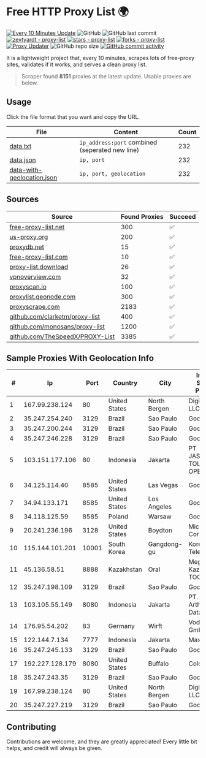 
# Free HTTP Proxy List 🌍

[![Every 10 Minutes Update](https://github.com/mertguvencli/http-proxy-list/actions/workflows/main.yml/badge.svg?branch=main)](https://github.com/mertguvencli/http-proxy-list/actions/workflows/main.yml)
![GitHub](https://img.shields.io/github/license/mertguvencli/http-proxy-list)
![GitHub last commit](https://img.shields.io/github/last-commit/mertguvencli/http-proxy-list)
[![zevtyardt - proxy-list](https://img.shields.io/static/v1?label=zevtyardt&message=proxy-list&color=blue&logo=github)](https://github.com/zevtyardt/proxy-list "Go to GitHub repo")
[![stars - proxy-list](https://img.shields.io/github/stars/zevtyardt/proxy-list?style=social)](https://github.com/zevtyardt/proxy-list)
[![forks - proxy-list](https://img.shields.io/github/forks/zevtyardt/proxy-list?style=social)](https://github.com/zevtyardt/proxy-list)
[![Proxy Updater](https://github.com/zevtyardt/proxy-list/workflows/Proxy%20Updater/badge.svg)](https://github.com/zevtyardt/proxy-list/actions?query=workflow:"Proxy+Updater")
![GitHub repo size](https://img.shields.io/github/repo-size/zevtyardt/proxy-list)
[![GitHub commit activity](https://img.shields.io/github/commit-activity/m/zevtyardt/proxy-list?logo=commits)](https://github.com/zevtyardt/proxy-list/commits/main)

It is a lightweight project that, every 10 minutes, scrapes lots of free-proxy sites, validates if it works, and serves a clean proxy list.

> Scraper found **8151** proxies at the latest update. Usable proxies are below.

## Usage

Click the file format that you want and copy the URL.

|File|Content|Count|
|----|-------|-----|
|[data.txt](https://raw.githubusercontent.com/mertguvencli/http-proxy-list/main/proxy-list/data.txt)|`ip_address:port` combined (seperated new line)|232|
|[data.json](https://raw.githubusercontent.com/mertguvencli/http-proxy-list/main/proxy-list/data.json)|`ip, port`|232|
|[data-with-geolocation.json](https://raw.githubusercontent.com/mertguvencli/http-proxy-list/main/proxy-list/data-with-geolocation.json)|`ip, port, geolocation`|232|

## Sources

|Source|Found Proxies|Succeed|
|------|-------------|-------|
|[free-proxy-list.net](https://free-proxy-list.net)|300|✅|
|[us-proxy.org](https://www.us-proxy.org)|200|✅|
|[proxydb.net](http://proxydb.net)|15|✅|
|[free-proxy-list.com](https://free-proxy-list.com/?page=&port=&type%5B%5D=http&type%5B%5D=https&up_time=0&search=Search)|10|✅|
|[proxy-list.download](https://www.proxy-list.download/HTTP)|26|✅|
|[vpnoverview.com](https://vpnoverview.com/privacy/anonymous-browsing/free-proxy-servers)|32|✅|
|[proxyscan.io](https://www.proxyscan.io)|100|✅|
|[proxylist.geonode.com](https://proxylist.geonode.com/api/proxy-list?limit=300&page=1&sort_by=lastChecked&sort_type=desc&protocols=http,https)|300|✅|
|[proxyscrape.com](https://api.proxyscrape.com/v2/?request=displayproxies&protocol=http&timeout=10000&country=all&ssl=all&anonymity=all)|2183|✅|
|[github.com/clarketm/proxy-list](https://raw.githubusercontent.com/clarketm/proxy-list/master/proxy-list-raw.txt)|400|✅|
|[github.com/monosans/proxy-list](https://raw.githubusercontent.com/monosans/proxy-list/main/proxies/http.txt)|1200|✅|
|[github.com/TheSpeedX/PROXY-List](https://raw.githubusercontent.com/TheSpeedX/PROXY-List/master/http.txt)|3385|✅|


## Sample Proxies With Geolocation Info

|#|Ip|Port|Country|City|Internet Service Provider|
|-|--|----|-------|----|-------------------------|
|1|167.99.238.124|80|United States|North Bergen|DigitalOcean, LLC|
|2|35.247.254.240|3129|Brazil|Sao Paulo|Google LLC|
|3|35.247.200.244|3129|Brazil|Sao Paulo|Google LLC|
|4|35.247.246.228|3129|Brazil|Sao Paulo|Google LLC|
|5|103.151.177.106|80|Indonesia|Jakarta|PT JASAMARGA TOLLROAD OPERATOR|
|6|34.125.114.40|8585|United States|Las Vegas|Google LLC|
|7|34.94.133.171|8585|United States|Los Angeles|Google LLC|
|8|34.118.125.59|8585|Poland|Warsaw|Google LLC|
|9|20.241.236.196|3128|United States|Boydton|Microsoft Corporation|
|10|115.144.101.201|10001|South Korea|Gangdong-gu|Korea Telecom|
|11|45.136.58.51|8888|Kazakhstan|Oral|Megahost Kazakhstan TOO|
|12|35.247.198.109|3129|Brazil|Sao Paulo|Google LLC|
|13|103.105.55.149|8080|Indonesia|Jakarta|PT. Mega Artha Lintas Data|
|14|176.95.54.202|83|Germany|Wirft|Vodafone GmbH|
|15|122.144.7.134|7777|Indonesia|Jakarta|Maxindo|
|16|35.247.245.133|3129|Brazil|Sao Paulo|Google LLC|
|17|192.227.128.179|8080|United States|Buffalo|ColoCrossing|
|18|35.247.243.35|3129|Brazil|Sao Paulo|Google LLC|
|19|167.99.238.124|80|United States|North Bergen|DigitalOcean, LLC|
|20|35.247.227.219|3129|Brazil|Sao Paulo|Google LLC|



## Contributing

Contributions are welcome, and they are greatly appreciated! Every
little bit helps, and credit will always be given.

